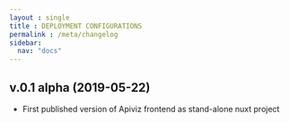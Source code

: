 ```yaml
---
layout : single 
title : DEPLOYMENT CONFIGURATIONS
permalink : /meta/changelog
sidebar:
  nav: "docs"
---
```






## v.0.1 alpha (2019-05-22)

- First published version of Apiviz frontend as stand-alone nuxt project